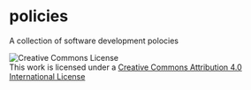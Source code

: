 # policies
A collection of software development polocies

![Creative Commons License](https://i.creativecommons.org/l/by/4.0/88x31.png)\
This work is licensed under a [Creative Commons Attribution 4.0 International License](http://creativecommons.org/licenses/by/4.0)
